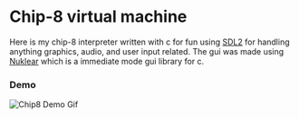 # Chip-8 virtual machine

Here is my chip-8 interpreter written with c for fun using [SDL2](https://wiki.libsdl.org/SDL2/FrontPage) 
for handling anything graphics, audio, and user input related. 
The gui was made using [Nuklear](https://github.com/Immediate-Mode-UI/Nuklear) 
which is a immediate mode gui library for c.

### Demo

![Chip8 Demo Gif](https://media.giphy.com/media/PUKhnsTsofeErnOVU7/giphy.gif)

